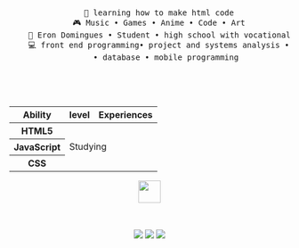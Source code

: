 <div align="center">
<br><br>
<pre>
    📖 learning how to make html code
    🎮 Music • Games • Anime • Code • Art
    💼 Eron Domingues • Student • high school with vocational course
    💻 front end programming• project and systems analysis • computer Science 
        • database • mobile programming 
    
</pre>
<br><br>

<table class="habilidades">
                <thead>
                    <tr>
                        <th>Ability</th>
                        <th>level</th>
                        <th>Experiences</th>
                    </tr>
                </thead>
                <tbody>
                    <tr>
                        <th>HTML5</th>
                        <td colspan="2" rowspan="3">Studying</td>
                    </tr>
                    <tr>
                        <th>JavaScript</th>
                    </tr>
                    <tr>
                        <th>CSS</th>
                    </tr>
                </tbody>
            </table>
            
<img src="https://raw.githubusercontent.com/innng/innng/master/assets/kyubey.gif" height="40" />
<br><br><br>
    
[![](https://img.shields.io/badge/Whatsapp-0031210)](https://api.whatsapp.com/send?phone=55459880557)
[![](https://img.shields.io/badge/Instagram-ff66ab)](https://www.instagram.com/gabss.nb/?next=%2F)
[![](https://img.shields.io/badge/Email-FF0000)](mailto:gabriellaa.nicolibuss@gmail.com)

</div>
